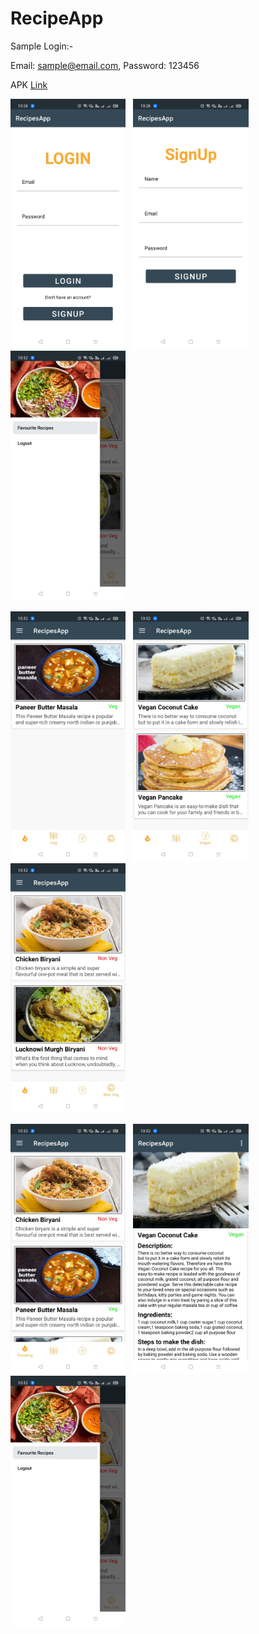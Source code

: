 # RecipeApp

Sample Login:-

Email: sample@email.com, Password: 123456

APK <a href="https://github.com/nimisane/RecipeApp/raw/%7Bmain%7D/apk/recipe_app.apk">Link</a>

<img src="screenshot/1.jpeg" height=400>&nbsp;&nbsp;&nbsp;<img src="screenshot/2.jpeg" height=400>&nbsp;&nbsp;&nbsp;<img src="screenshot/3.jpeg" height=400>

<img src="screenshot/4.jpeg" height=400>&nbsp;&nbsp;&nbsp;<img src="screenshot/5.jpeg" height=400>&nbsp;&nbsp;&nbsp;<img src="screenshot/6.jpeg" height=400>

<img src="screenshot/8.jpeg" height=400>&nbsp;&nbsp;&nbsp;<img src="screenshot/9.jpeg" height=400>&nbsp;&nbsp;&nbsp;<img src="screenshot/3.jpeg" height=400>
